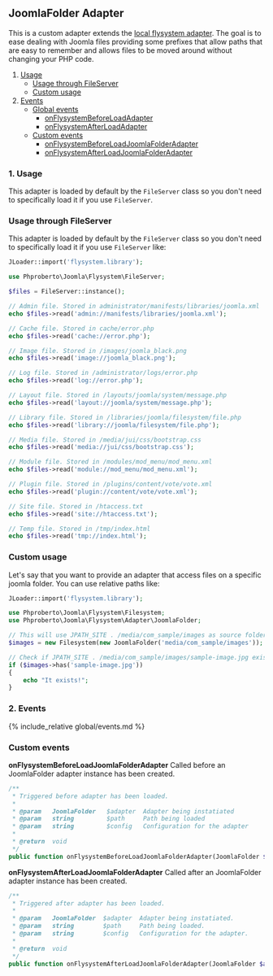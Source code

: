 ## JoomlaFolder Adapter

This is a custom adapter extends the [local flysystem adapter](https://github.com/thephpleague/flysystem/blob/master/src/Adapter/Local.php). The goal is to ease dealing with Joomla files providing some prefixes that allow paths that are easy to remember and allows files to be moved around without changing your PHP code. 


1. [Usage](#usage)
    * [Usage through FileServer](#fileserver)
    * [Custom usage](#custom-usage)
2. [Events](#events)
    * [Global events](#global-adapters-events)
        * [onFlysystemBeforeLoadAdapter](#onFlysystemBeforeLoadAdapter)
        * [onFlysystemAfterLoadAdapter](#onFlysystemAfterLoadAdapter)
    * [Custom events](#custom-events)
        * [onFlysystemBeforeLoadJoomlaFolderAdapter](#onFlysystemBeforeLoadJoomlaFolderAdapter)
        * [onFlysystemAfterLoadJoomlaFolderAdapter](#onFlysystemAfterLoadJoomlaFolderAdapter)

### 1. Usage <a id="usage"></a>

This adapter is loaded by default by the `FileServer` class so you don't need to specifically load it if you use `FileServer`.

### Usage through FileServer <a id="fileserver"></a>
This adapter is loaded by default by the `FileServer` class so you don't need to specifically load it if you use `FileServer` like:  
```php
JLoader::import('flysystem.library');

use Phproberto\Joomla\Flysystem\FileServer;

$files = FileServer::instance();

// Admin file. Stored in administrator/manifests/libraries/joomla.xml
echo $files->read('admin://manifests/libraries/joomla.xml');

// Cache file. Stored in cache/error.php
echo $files->read('cache://error.php');

// Image file. Stored in /images/joomla_black.png
echo $files->read('image://joomla_black.png');

// Log file. Stored in /administrator/logs/error.php
echo $files->read('log://error.php');

// Layout file. Stored in /layouts/joomla/system/message.php
echo $files->read('layout://joomla/system/message.php');

// Library file. Stored in /libraries/joomla/filesystem/file.php
echo $files->read('library://joomla/filesystem/file.php');

// Media file. Stored in /media/jui/css/bootstrap.css
echo $files->read('media://jui/css/bootstrap.css');

// Module file. Stored in /modules/mod_menu/mod_menu.xml
echo $files->read('module://mod_menu/mod_menu.xml');

// Plugin file. Stored in /plugins/content/vote/vote.xml
echo $files->read('plugin://content/vote/vote.xml');

// Site file. Stored in /htaccess.txt
echo $files->read('site://htaccess.txt');

// Temp file. Stored in /tmp/index.html
echo $files->read('tmp://index.html');
```

### Custom usage <a id="custom-usage"></a>

Let's say that you want to provide an adapter that access files on a specific joomla folder. You can use relative paths like:  

```php
JLoader::import('flysystem.library');

use Phproberto\Joomla\Flysystem\Filesystem;
use Phproberto\Joomla\Flysystem\Adapter\JoomlaFolder;

// This will use JPATH_SITE . /media/com_sample/images as source folder
$images = new Filesystem(new JoomlaFolder('media/com_sample/images'));

// Check if JPATH_SITE . /media/com_sample/images/sample-image.jpg exists
if ($images->has('sample-image.jpg'))
{
	echo "It exists!";
}

```

### 2. Events <a id="events"></a>

{% include_relative global/events.md %}

### Custom events <a id="custom-events"></a>

**onFlysystemBeforeLoadJoomlaFolderAdapter** Called before an JoomlaFolder adapter instance has been created.<a id="onFlysystemBeforeLoadJoomlaFolderAdapter"></a>

```php
/**
 * Triggered before adapter has been loaded.
 *
 * @param   JoomlaFolder   $adapter  Adapter being instatiated
 * @param   string         $path     Path being loaded
 * @param   string         $config   Configuration for the adapter
 *
 * @return  void
 */
public function onFlysystemBeforeLoadJoomlaFolderAdapter(JoomlaFolder $adapter, string &$path, array &$config)
```

**onFlysystemAfterLoadJoomlaFolderAdapter** Called after an JoomlaFolder adapter instance has been created.<a id="onFlysystemAfterLoadJoomlaFolderAdapter"></a>

```php
/**
 * Triggered after adapter has been loaded.
 *
 * @param   JoomlaFolder  $adapter  Adapter being instatiated.
 * @param   string        $path     Path being loaded.
 * @param   string        $config   Configuration for the adapter.
 *
 * @return  void
 */
public function onFlysystemAfterLoadJoomlaFolderAdapter(JoomlaFolder $adapter, string $path, array $config)
```
